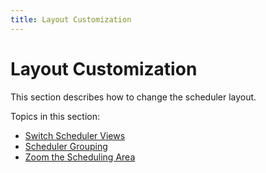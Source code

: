 ```yaml
---
title: Layout Customization
---
```

# Layout Customization
This section describes how to change the scheduler layout.

Topics in this section:
* [Switch Scheduler Views](layout-customization/switch-scheduler-views.md)
* [Scheduler Grouping](layout-customization/scheduler-grouping.md)
* [Zoom the Scheduling Area](layout-customization/zoom-the-scheduling-area.md)